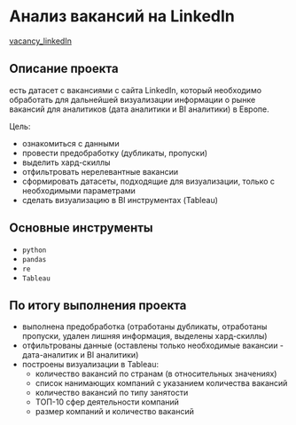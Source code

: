 # Анализ вакансий на LinkedIn

[vacancy_linkedIn](https://github.com/MaratPshikhachev/portfolio_projects_of_Yandex.Masterskaya/blob/main/linkedIn/vacancy_linkedIn.ipynb)

## Описание проекта

есть датасет с вакансиями с сайта LinkedIn, который необходимо обработать для дальнейшей визуализации информации о рынке вакансий для аналитиков (дата аналитики и BI аналитики) в Европе.

Цель:
- ознакомиться с данными
- провести предобработку (дубликаты, пропуски)
- выделить хард-скиллы
- отфильтровать нерелевантные вакансии
- сформировать датасеты, подходящие для визуализации, только с необходимыми параметрами
- сделать визуализацию в BI инструментах (Tableau)

## Основные инструменты
- `python`
- `pandas`
- `re`
- `Tableau`

## По итогу выполнения проекта

- выполнена предобработка (отработаны дубликаты, отработаны пропуски, удален лишняя информация, выделены хард-скиллы)
- отфильтрованы данные (оставлены только необходимые вакансии - дата-аналитик и BI аналитики)
- построены визуализации в Tableau:
  - количество вакансий по странам (в относительных значениях)
  - список нанимающих компаний с указанием количества вакансий 
  - количество вакансий по типу занятости
  - ТОП-10 сфер деятельности компаний
  - размер компаний и количество вакансий  

